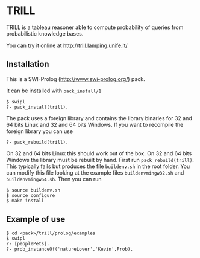 TRILL
=====

TRILL is a tableau reasoner able to compute probability of queries from probabilistic knowledge bases.
 
You can try it online at http://trill.lamping.unife.it/

Installation
------------
This is a SWI-Prolog (http://www.swi-prolog.org/) pack.

It can be installed with `pack_install/1`

    $ swipl
    ?- pack_install(trill).

The pack uses a foreign library and contains the library binaries for 32 and 64 bits Linux and 32 and 64 bits Windows. 
If you want to recompile the foreign library you can use

    ?- pack_rebuild(trill).

On 32 and 64 bits Linux this should work out of the box. On 32 and 64 bits Windows the library must be rebuilt by hand. 
First run `pack_rebuild(trill)`. This typically fails but produces the file `buildenv.sh` in the root folder. 
You can modify this file looking at the example files `buildenvmingw32.sh` and `buildenvmingw64.sh`. 
Then you can run

    $ source buildenv.sh
    $ source configure
    $ make install


Example of use
---------------

    $ cd <pack>/trill/prolog/examples
    $ swipl
    ?- [peoplePets].
    ?- prob_instanceOf('natureLover','Kevin',Prob).
